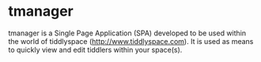tmanager
========

tmanager is a Single Page Application (SPA) developed to be used within the world of tiddlyspace (http://www.tiddlyspace.com).  It is used as means to quickly view and edit tiddlers within your space(s).
